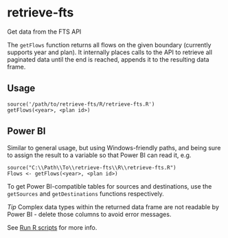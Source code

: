 # retrieve-fts

Get data from the FTS API

The `getFlows` function returns all flows on the given boundary (currently supports year and plan). It internally places calls to the API to retrieve all paginated data until the end is reached, appends it to the resulting data frame.

## Usage
```
source('/path/to/retrieve-fts/R/retrieve-fts.R')
getFlows(<year>, <plan id>)
```

## Power BI

Similar to general usage, but using Windows-friendly paths, and being sure to assign the result to a variable so that Power BI can read it, e.g.
```
source("C:\\Path\\To\\retrieve-fts\\R\\retrieve-fts.R")
Flows <- getFlows(<year>, <plan id>)
```

To get Power BI-compatible tables for sources and destinations, use the ```getSources``` and ```getDestinations``` functions respectively.

*Tip* Complex data types within the returned data frame are not readable by Power BI - delete those columns to avoid error messages.

See [Run R scripts](https://docs.microsoft.com/en-us/power-bi/connect-data/desktop-r-scripts) for more info.
